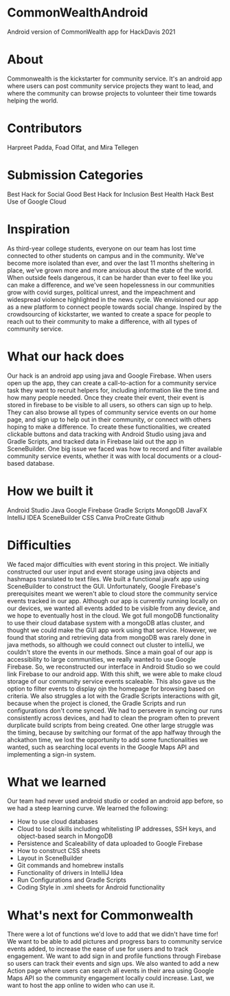 # CommonWealthAndroid
Android version of CommonWealth app for HackDavis 2021

# About
Commonwealth is the kickstarter for community service. It's an android app where users can post community service projects they want to lead, and where the community can browse projects to volunteer their time towards helping the world.

# Contributors
Harpreet Padda, Foad Olfat, and Mira Tellegen

# Submission Categories
Best Hack for Social Good 
Best Hack for Inclusion 
Best Health Hack
Best Use of Google Cloud

# Inspiration
As third-year college students, everyone on our team has lost time connected to other students on campus and in the community. We've become more isolated than ever, and over the last 11 months sheltering in place, we've grown more and more anxious about the state of the world. When outside feels dangerous, it can be harder than ever to feel like you can make a difference, and we've seen hopelessness in our communities grow with covid surges, political unrest, and the impeachment and widespread violence highlighted in the news cycle. We envisioned our app as a new platform to connect people towards social change. Inspired by the crowdsourcing of kickstarter, we wanted to create a space for people to reach out to their community to make a difference, with all types of community service.

# What our hack does
Our hack is an android app using java and Google Firebase. When users open up the app, they can create a call-to-action for a community service task they want to recruit helpers for, including information like the time and how many people needed. Once they create their event, their event is stored in firebase to be visible to all users, so others can sign up to help. They can also browse all types of community service events on our home page, and sign up to help out in their community, or connect with others hoping to make a difference. To create these functionalities, we created clickable buttons and data tracking with Android Studio using java and Gradle Scripts, and tracked data in Firebase laid out the app in SceneBuilder. One big issue we faced was how to record and filter available community service events, whether it was with local documents or a cloud-based database. 

# How we built it
Android Studio
Java
Google Firebase
Gradle Scripts
MongoDB
JavaFX 
IntelliJ IDEA 
SceneBuilder 
CSS 
Canva 
ProCreate 
Github

# Difficulties
We faced major difficulties with event storing in this project. We initially constructed our user input and event storage using java objects and hashmaps translated to text files. We built a functional javafx app using SceneBuilder to construct the GUI. Unfortunately, Google Firebase's prerequisites meant we weren't able to cloud store the community service events tracked in our app. Although our app is currently running locally on our devices, we wanted all events added to be visible from any device, and we hope to eventually host in the cloud. We got full mongoDB functionality to use their cloud database system with a mongoDB atlas cluster, and thought we could make the GUI app work using that service. However, we found that storing and retrieving data from mongoDB was rarely done in java methods, so although we could connect out cluster to intelliJ, we couldn't store the events in our methods. Since a main goal of our app is accessibility to large communities, we really wanted to use Google Firebase. So, we reconstructed our interface in Android Studio so we could link Firebase to our android app. With this shift, we were able to make cloud storage of our community service events scaleable. This also gave us the option to filter events to display ojn the homepage for browsing based on criteria. We also struggles a lot with the Gradle Scripts interactions with git, because when the project is cloned, the Gradle Scripts and run configurations don't come synced. We had to persevere in syncing our runs consistently across devices, and had to clean the program often to prevent durplicate build scripts from being created. One other large struggle was the timing, because by switching our format of the app halfway through the ahckathon time, we lost the opportunity to add some functionalities we wanted, such as searching local events in the Google Maps API and implementing a sign-in system.

# What we learned
Our team had never used android studio or coded an android app before, so we had a steep learning curve. We learned the following:
- How to use cloud databases
- Cloud to local skills including whitelisting IP addresses, SSH keys, and object-based search in MongoDB
- Persistence and Scaleability of data uploaded to Google Firebase
- How to construct CSS sheets
- Layout in SceneBuilder
- Git commands and homebrew installs
- Functionality of drivers in IntelliJ Idea
- Run Configurations and Gradle Scripts
- Coding Style in .xml sheets for Android functionality

# What's next for Commonwealth
There were a lot of functions we'd love to add that we didn't have time for! We want to be able to add pictures and progress bars to community service events added, to increase the ease of use for users and to track engagement. We want to add sign in and profile functions through Firebase so users can track their events and sign ups. We also wanted to add a new Action page where users can search all events in their area using Google Maps API so the community engagement locally could increase. Last, we want to host the app online to widen who can use it.
